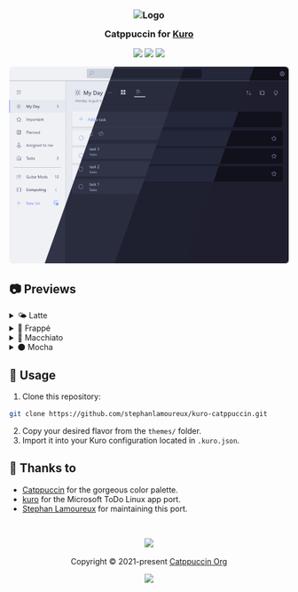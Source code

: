 <h3 align="center">
	<img src="https://raw.githubusercontent.com/catppuccin/catppuccin/main/assets/logos/exports/1544x1544_circle.png" width="100" alt="Logo"/><br/>
	<img src="https://raw.githubusercontent.com/catppuccin/catppuccin/main/assets/misc/transparent.png" height="30" width="0px"/>
	Catppuccin for <a href="https://github.com/dakiak/kuro">Kuro</a>
	<img src="https://raw.githubusercontent.com/catppuccin/catppuccin/main/assets/misc/transparent.png" height="30" width="0px"/>
</h3>

<p align="center">
	<a href="https://github.com/stephanlamoureux/kuro-catppuccin/stargazers"><img src="https://img.shields.io/github/stars/stephanlamoureux/kuro-catppuccin?colorA=363a4f&colorB=b7bdf8&style=for-the-badge"></a>
	<a href="https://github.com/stephanlamoureux/kuro-catppuccin/issues"><img src="https://img.shields.io/github/issues/stephanlamoureux/kuro-catppuccin?colorA=363a4f&colorB=f5a97f&style=for-the-badge"></a>
	<a href="https://github.com/stephanlamoureux/kuro-catppuccin/contributors"><img src="https://img.shields.io/github/contributors/stephanlamoureux/kuro-catppuccin?colorA=363a4f&colorB=a6da95&style=for-the-badge"></a>
</p>

<p align="center">
	<img src="assets/kuro-preview.webp" width="700"/>
</p>

## 📷 Previews

<details>
<summary>🌤️ Latte</summary>
<img src="assets/kuro-latte.png" width="75%"/>
</details>
<details>
<summary>🧊 Frappé</summary>
<img src="assets/kuro-frappe.png" width="75%"/>
</details>
<details>
<summary>🍵 Macchiato</summary>
<img src="assets/kuro-macchiato.png" width="75%"/>
</details>
<details>
<summary>🌑 Mocha</summary>
<img src="assets/kuro-mocha.png" width="75%"/>
</details>

## 🚀 Usage

1. Clone this repository:
```bash
git clone https://github.com/stephanlamoureux/kuro-catppuccin.git
```

2. Copy your desired flavor from the `themes/` folder.
3. Import it into your Kuro configuration located in `.kuro.json`.

## 💝 Thanks to

- [Catppuccin](https://github.com/catppuccin) for the gorgeous color palette.
- [kuro](https://github.com/davidsmorais/kuro) for the Microsoft ToDo Linux app port.
- [Stephan Lamoureux](https://github.com/stephanlamoureux) for maintaining this port.

&nbsp;

<p align="center">
	<img src="https://raw.githubusercontent.com/catppuccin/catppuccin/main/assets/footers/gray0_ctp_on_line.svg?sanitize=true" />
</p>

<p align="center">
	Copyright &copy; 2021-present <a href="https://github.com/catppuccin" target="_blank">Catppuccin Org</a>
</p>

<p align="center">
	<a href="https://github.com/catppuccin/catppuccin/blob/main/LICENSE"><img src="https://img.shields.io/static/v1.svg?style=for-the-badge&label=License&message=MIT&logoColor=d9e0ee&colorA=363a4f&colorB=b7bdf8"/></a>
</p>
